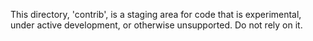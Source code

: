This directory, 'contrib', is a staging area for code that is experimental,
under active development, or otherwise unsupported.  Do not rely on it.
